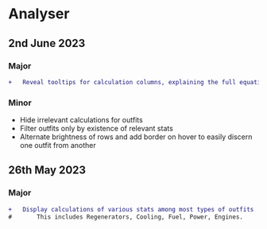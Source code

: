 # Analyser
## 2nd June 2023
### Major
```diff
+	Reveal tooltips for calculation columns, explaining the full equation
```
### Minor
- Hide irrelevant calculations for outfits
- Filter outfits only by existence of relevant stats
- Alternate brightness of rows and add border on hover to easily discern one outfit from another
## 26th May 2023
### Major
```diff
+	Display calculations of various stats among most types of outfits
#		This includes Regenerators, Cooling, Fuel, Power, Engines.
```

